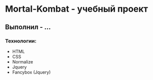 # Mortal-Kombat - учебный проект
## Выполнил - ...
### Технологии:
- HTML
- CSS
- Normalize
- Jquery
- Fancybox (Jquery)
